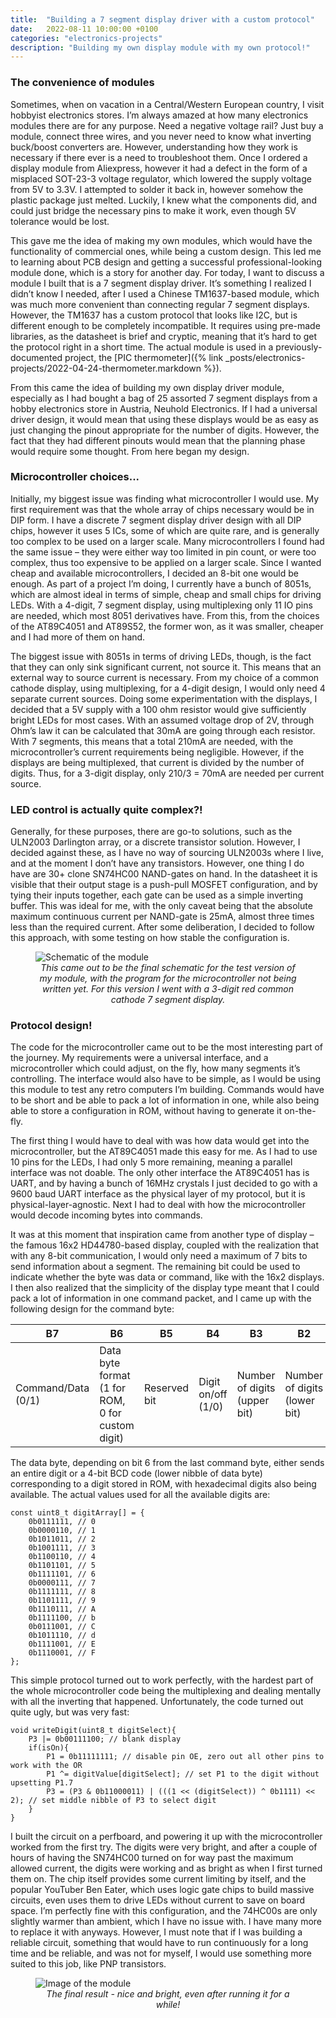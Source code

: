 ```yaml
---
title:  "Building a 7 segment display driver with a custom protocol"
date:   2022-08-11 10:00:00 +0100
categories: "electronics-projects"
description: "Building my own display module with my own protocol!"
---
```


### The convenience of modules

Sometimes, when on vacation in a Central/Western European country, I visit hobbyist electronics stores. I’m always amazed at how many electronics modules there are for any purpose. Need a negative voltage rail? Just buy a module, connect three wires, and you never need to know what inverting buck/boost converters are. However, understanding how they work is necessary if there ever is a need to troubleshoot them. Once I ordered a display module from Aliexpress, however it had a defect in the form of a misplaced SOT-23-3 voltage regulator, which lowered the supply voltage from 5V to 3.3V. I attempted to solder it back in, however somehow the plastic package just melted. Luckily, I knew what the components did, and could just bridge the necessary pins to make it work, even though 5V tolerance would be lost. 

This gave me the idea of making my own modules, which would have the functionality of commercial ones, while being a custom design. This led me to learning about PCB design and getting a successful professional-looking module done, which is a story for another day. For today, I want to discuss a module I built that is a 7 segment display driver. It’s something I realized I didn’t know I needed, after I used a Chinese TM1637-based module, which was much more convenient than connecting regular 7 segment displays. However, the TM1637 has a custom protocol that looks like I2C, but is different enough to be completely incompatible. It requires using pre-made libraries, as the datasheet is brief and cryptic, meaning that it’s hard to get the protocol right in a short time. The actual module is used in a previously-documented project, the [PIC thermometer]({% link _posts/electronics-projects/2022-04-24-thermometer.markdown %}).

From this came the idea of building my own display driver module, especially as I had bought a bag of 25 assorted 7 segment displays from a hobby electronics store in Austria, Neuhold Electronics. If I had a universal driver design, it would mean that using these displays would be as easy as just changing the pinout appropriate for the number of digits. However, the fact that they had different pinouts would mean that the planning phase would require some thought. From here began my design.


### Microcontroller choices...

Initially, my biggest issue was finding what microcontroller I would use. My first requirement was that the whole array of chips necessary would be in DIP form. I have a discrete 7 segment display driver design with all DIP chips, however it uses 5 ICs, some of which are quite rare, and is generally too complex to be used on a larger scale. Many microcontrollers I found had the same issue – they were either way too limited in pin count, or were too complex, thus too expensive to be applied on a larger scale. Since I wanted cheap and available microcontrollers, I decided an 8-bit one would be enough. As part of a project I’m doing, I currently have a bunch of 8051s, which are almost ideal in terms of simple, cheap and small chips for driving LEDs. With a 4-digit, 7 segment display, using multiplexing only 11 IO pins are needed, which most 8051 derivatives have. From this, from the choices of the AT89C4051 and AT89S52, the former won, as it was smaller, cheaper and I had more of them on hand. 

The biggest issue with 8051s in terms of driving LEDs, though, is the fact that they can only sink significant current, not source it. This means that an external way to source current is necessary. From my choice of a common cathode display, using multiplexing, for a 4-digit design, I would only need 4 separate current sources. Doing some experimentation with the displays, I decided that a 5V supply with a 100 ohm resistor would give sufficiently bright LEDs for most cases. With an assumed voltage drop of 2V, through Ohm’s law it can be calculated that 30mA are going through each resistor. With 7 segments, this means that a total 210mA are needed, with the microcontroller’s current requirements being negligible. However, if the displays are being multiplexed, that current is divided by the number of digits. Thus, for a 3-digit display, only 210/3 = 70mA are needed per current source. 


### LED control is actually quite complex?!

Generally, for these purposes, there are go-to solutions, such as the ULN2003 Darlington array, or a discrete transistor solution. However, I decided against these, as I have no way of sourcing ULN2003s where I live, and at the moment I don’t have any transistors. However, one thing I do have are 30+ clone SN74HC00 NAND-gates on hand. In the datasheet it is visible that their output stage is a push-pull MOSFET configuration, and by tying their inputs together, each gate can be used as a simple inverting buffer. This was ideal for me, with the only caveat being that the absolute maximum continuous current per NAND-gate is 25mA, almost three times less than the required current. After some deliberation, I decided to follow this approach, with some testing on how stable the configuration is. 

<figure>
<img src="{{ site.baseurl }}/images/7-segment-schematic.webp" alt="Schematic of the module" style="display:block;margin:auto;">
<figcaption style="text-align:center"><i>This came out to be the final schematic for the test version of my module, with the program for the microcontroller not being written yet. For this version I went with a 3-digit red common cathode 7 segment display.</i></figcaption>
</figure>


### Protocol design!

The code for the microcontroller came out to be the most interesting part of the journey. My requirements were a universal interface, and a microcontroller which could adjust, on the fly, how many segments it’s controlling. The interface would also have to be simple, as I would be using this module to test any retro computers I’m building. Commands would have to be short and be able to pack a lot of information in one, while also being able to store a configuration in ROM, without having to generate it on-the-fly. 


The first thing I would have to deal with was how data would get into the microcontroller, but the AT89C4051 made this easy for me. As I had to use 10 pins for the LEDs, I had only 5 more remaining, meaning a parallel interface was not doable. The only other interface the AT89C4051 has is UART, and by having a bunch of 16MHz crystals I just decided to go with a 9600 baud UART interface as the physical layer of my protocol, but it is physical-layer-agnostic. Next I had to deal with how the microcontroller would decode incoming bytes into commands.


It was at this moment that inspiration came from another type of display – the famous 16x2 HD44780-based display, coupled with the realization that with any 8-bit communication, I would only need a maximum of 7 bits to send information about a segment. The remaining bit could be used to indicate whether the byte was data or command, like with the 16x2 displays. I then also realized that the simplicity of the display type meant that I could pack a lot of information in one command packet, and I came up with the following design for the command byte:

| B7                 | B6                                               | B5           | B4		                 | B3	                           | B2                           | B1                          | B0                         |
|--------------------|--------------------------------------------------|--------------|--------------------|------------------------------|------------------------------|-----------------------------|----------------------------|
| Command/Data (0/1) | Data byte format (1 for ROM, 0 for custom digit)	 | Reserved bit | Digit on/off (1/0) | Number of digits (upper bit)		 | Number of digits (lower bit) | Digit selected (upper bit) 		 | Digit selected (lower bit) |

The data byte, depending on bit 6 from the last command byte, either sends an entire digit or a 4-bit BCD code (lower nibble of data byte) corresponding to a digit stored in ROM, with hexadecimal digits also being available. The actual values used for all the available digits are:

```
const uint8_t digitArray[] = {
    0b0111111, // 0
    0b0000110, // 1
    0b1011011, // 2
    0b1001111, // 3
    0b1100110, // 4
    0b1101101, // 5
    0b1111101, // 6
    0b0000111, // 7
    0b1111111, // 8
    0b1101111, // 9
    0b1110111, // A
    0b1111100, // b
    0b0111001, // C
    0b1011110, // d
    0b1111001, // E
    0b1110001, // F
};
```

This simple protocol turned out to work perfectly, with the hardest part of the whole microcontroller code being the multiplexing and dealing mentally with all the inverting that happened. Unfortunately, the code turned out quite ugly, but was very fast:

```
void writeDigit(uint8_t digitSelect){ 
    P3 |= 0b00111100; // blank display
    if(isOn){
        P1 = 0b11111111; // disable pin OE, zero out all other pins to work with the OR
        P1 ^= digitValue[digitSelect]; // set P1 to the digit without upsetting P1.7
        P3 = (P3 & 0b11000011) | (((1 << (digitSelect)) ^ 0b1111) << 2); // set middle nibble of P3 to select digit
    }
}
```

I built the circuit on a perfboard, and powering it up with the microcontroller worked from the first try. The digits were very bright, and after a couple of hours of having the SN74HC00 turned on for way past the maximum allowed current, the digits were working and as bright as when I first turned them on. The chip itself provides some current limiting by itself, and the popular YouTuber Ben Eater, which uses logic gate chips to build massive circuits, even uses them to drive LEDs without current to save on board space. I’m perfectly fine with this configuration, and the 74HC00s are only slightly warmer than ambient, which I have no issue with. I have many more to replace it with anyways. However, I must note that if I was building a reliable circuit, something that would have to run continuously for a long time and be reliable, and was not for myself, I would use something more suited to this job, like PNP transistors. 


<figure>
<img src="{{ site.baseurl }}/images/7-segment-image.webp" alt="Image of the module" style="display:block;margin:auto;">
<figcaption style="text-align:center"><i>The final result - nice and bright, even after running it for a while!</i></figcaption>
</figure>
